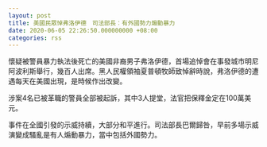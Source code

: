 ```yaml
---
layout: post
title: 美國民眾悼弗洛伊德　司法部長︰有外國勢力煽動暴力
date: 2020-06-05 22:26:50.000000000 +08:00
categories: rss
---
```


懷疑被警員暴力執法後死亡的美國非裔男子弗洛伊德，首場追悼會在事發城市明尼阿波利斯舉行，幾百人出席。黑人民權領袖夏普頓牧師致悼辭時說，弗洛伊德的遭遇每天在美國出現，是時候作出改變。

涉案4名已被革職的警員全部被起訴，其中3人提堂，法官把保釋金定在100萬美元。

事件在全國引發的示威持續，大部分和平進行。司法部長巴爾歸咎，早前多場示威演變成騷亂是有人煽動暴力，當中包括外國勢力。
